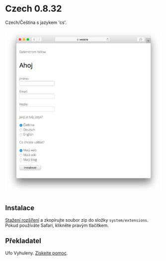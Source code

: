 # Czech 0.8.32

Czech/Čeština s jazykem 'cs'.

<p align="center"><img src="czech-screenshot.png?raw=true" alt="Screenshot"></p>

## Instalace

[Stažení rozšíření](https://github.com/datenstrom/yellow-extensions/raw/master/downloads/czech.zip) 
a zkopírujte soubor zip do složky `system/extensions`. Pokud používáte Safari, klikněte pravým tlačítkem.

## Překladatel

Ufo Vyhuleny. [Získejte pomoc](https://datenstrom.se/yellow/help/).
